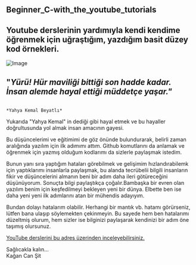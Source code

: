 ## Beginner_C-with_the_youtube_tutorials
## Youtube derslerinin yardımıyla kendi kendime öğrenmek için uğraştığım, yazdığım basit düzey kod örnekleri.<br/>

![Image](https://images.unsplash.com/photo-1562516155-e0c1ee44059b?ixlib=rb-1.2.1&ixid=eyJhcHBfaWQiOjEyMDd9&auto=format&fit=crop&w=1189&q=80)<br/>

## "*Yürü! Hür maviliği bittiği son hadde kadar. İnsan alemde hayal ettiği müddetçe yaşar."* <br/>
                                                                         *Yahya Kemal Beyatlı*
                                                                                                  
Yukarıda "Yahya Kemal" in dediği gibi hayal etmek ve bu hayaller doğrultusunda yol almak insan amacının gayesi. </br>

  Bu düşüncelerimi ve eğitimimi de göz önünde bulundurarak, belirli zaman aralığında yazılım için ilk adımımı attım. Github komutlarını da anlamak ve öğrenmek için yazmış olduğum kodlarımı da sizlerle paylaşmak istedim.</br>
  
  Bunun yanı sıra yaptığım hataları görebilmek ve gelişimim hızlandırabilemk için yaptıklarımı insanlarla paylaşmak, bu alanda tecrübelii bilgili insanların fikir ve düşüncelerini almanın beni bir adım daha ileri götüreceğini düşünüyorum. Sonuçta bilgi paylaştıkça çoğalır.Bambaşka bir evren olan yazılım benim için keşfedilmeyi bekleyen yeni bir dünya. Elbette ben ise daha yeni yeni ilk adımlarını atan bir mühendis adayıyım. 
  
  Bundan dolayı hatalarım olabilir. Herhangi bir mantık vb. hatamı görürseniz, lütfen bana ulaşıp söylemekten çekinmeyin. Bu sayede hem ben hatalarımı düzeltmiş olurum, hem sizler ise bilginizi paylaşarak kendinizi bir adım öne taşımış olursunuz. <br/>


[YouTube derslerini bu adres üzerinden inceleyebilirsiniz.](https://www.youtube.com/playlist?list=PLKnjBHu2xXNP-E_TjR-g5Tslm6dW4UH_3) <br/>

Sağlıcakla kalın...<br/>
Kağan Can Şit<br/>
